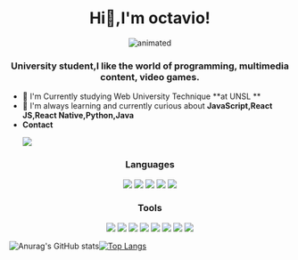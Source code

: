 
<h1 align="center">Hi👋,I'm octavio!</h1>






 
<p align="center">
  <img src="https://user-images.githubusercontent.com/66325928/199412813-9a6b069a-4457-4400-9db8-40d18ec13232.gif" alt="animated"/>
</p>


<h3 align="center">University student,I like the world of programming, multimedia content, video games.</h3>


- 🔭 I'm Currently studying Web University Technique **at UNSL **
- 🌱 I'm always learning and currently curious about **JavaScript,React JS,React Native,Python,Java**
- **Contact**
  <p align="start">
    <a href="https://www.linkedin.com/in/octavio-riccardo/"><img src="https://skillicons.dev/icons?i=linkedin"/>
  </a>


<h3 align="center">Languages</h3>
<p align="center">
  <a href="https://devdocs.io/c/" target="_blank"><img src="https://skillicons.dev/icons?i=c"/></a>
  <a href="https://docs.oracle.com/en/java/"><img src="https://skillicons.dev/icons?i=java"/></a>
  <a href="https://www.python.org/"><img src="https://skillicons.dev/icons?i=py"/></a>
  <a href="https://developer.mozilla.org/es/docs/Web/JavaScript"><img src="https://skillicons.dev/icons?i=js"/></a>
  <a href="https://www.typescriptlang.org/"><img src="https://skillicons.dev/icons?i=ts"/></a>
</p>
<h3 align="center">Tools</h3>
<p align="center">
  <a href="https://git-scm.com/"><img src="https://skillicons.dev/icons?i=git"/></a>
  <a href="https://developer.mozilla.org/es/docs/Web/CSS"><img src="https://skillicons.dev/icons?i=css"/></a>
  <a href="https://getbootstrap.com/"><img src="https://skillicons.dev/icons?i=bootstrap"/></a>
  <a href="https://beta.es.reactjs.org/"><img src="https://skillicons.dev/icons?i=react"/></a>
  <a href="https://code.visualstudio.com/"><img src="https://skillicons.dev/icons?i=vscode"/></a>
  <a href="https://www.figma.com/design/"><img src="https://skillicons.dev/icons?i=figma"/></a>
  <a href="https://www.sqlite.org/index.html"><img src="https://skillicons.dev/icons?i=sqlite"/></a>
  <a href="https://godotengine.org/"><img src="https://skillicons.dev/icons?i=godot"/></a>
</p>

 ![Anurag's GitHub stats](https://github-readme-stats.vercel.app/api?username=Batvizz&theme=bear&show_icons=true&count_private=true)[![Top Langs](https://github-readme-stats.vercel.app/api/top-langs/?username=Batvizz&layout=compact&theme=bear)](https://github.com/anuraghazra/github-readme-stats)
 







